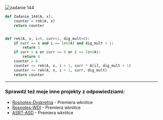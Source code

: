 <picture>
  <source srcset="../../srt/zbior_zadan/144.png" media="(prefers-color-scheme: light)">
  <source srcset="../../srt/zbior_zadan/black_144.png" media="(prefers-color-scheme: dark)">
  <img src="../../srt/zbior_zadan/black_144.png" alt="zadanie 144">
</picture>

```python
def Zadanie_144(A, x):
    counter = rek(A, x)
    return counter


def rek(A, x, i=0, curr=1, dig_mult=0):
    if curr == x and i == len(A) and dig_mult > 1:
        return 1
    if curr > x or curr == 0 or i == len(A):
        return 0
    counter = 0
    counter += rek(A, x, i + 1, curr * A[i], dig_mult + 1)
    counter += rek(A, x, i + 1, curr, dig_mult)
    return counter

```

---
### Sprawdź też moje inne projekty z odpowiedziami:
- [Rosnotes-Dyskretna](https://github.com/kamilGie/Rosnotes-Dyskretna) - Premiera wkrótce
- [Rosnotes-WDI](https://github.com/kamilGie/Rosnotes-WDI) - Premiera wkrótce
- [ASRT-ASD](https://github.com/kamilGie/Rosnotes-Dyskretna) - Premiera wkrótce
